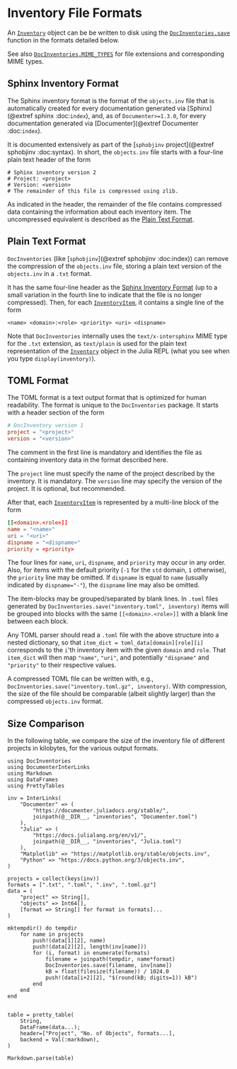 # Inventory File Formats

An [`Inventory`](@ref) object can be be written to disk using the [`DocInventories.save`](@ref) function in the formats detailed below.

See also [`DocInventories.MIME_TYPES`](@ref) for file extensions and corresponding MIME types.


## Sphinx Inventory Format

The Sphinx inventory format is the format of the `objects.inv` file that is automatically created for every documentation generated via [Sphinx](@extref sphinx :doc:`index`), and, as of `Documenter>=1.3.0`, for every documentation generated via [Documenter](@extref Documenter :doc:`index`).

It is documented extensively as part of the [`sphobjinv` project](@extref sphobjinv :doc:syntax). In short, the `objects.inv` file starts with a four-line plain text header of the form

```
# Sphinx inventory version 2
# Project: <project>
# Version: <version>
# The remainder of this file is compressed using zlib.
```

As indicated in the header, the remainder of the file contains compressed data containing the information about each inventory item. The uncompressed equivalent is described as the [Plain Text Format](@ref).

## Plain Text Format

`DocInventories` (like [`sphobjinv`](@extref sphobjinv :doc:index)) can remove the compression of the `objects.inv` file, storing a plain text version of the `objects.inv` in a `.txt` format.

It has the same four-line header as the [Sphinx Inventory Format](@ref) (up to a small variation in the fourth line to indicate that the file is no longer compressed). Then, for each [`InventoryItem`](@ref), it contains a single line of the form

```
<name> <domain>:<role> <priority> <uri> <dispname>
```

Note that `DocInventories` internally uses the `text/x-intersphinx` MIME type for the `.txt` extension, as `text/plain` is used for the plain text representation of the [`Inventory`](@ref) object in the Julia REPL (what you see when you type `display(inventory)`).


## TOML Format

The TOML format is a text output format that is optimized for human readability. The format is unique to the `DocInventories` package. It starts with a header section of the form

```toml
# DocInventory version 1
project = "<project>"
version = "<version>"
```

The comment in the first line is mandatory and identifies the file as containing inventory data in the format described here.

The `project` line must specify the name of the project described by the inventory. It is mandatory. The `version` line may specify the version of the project. It is optional, but recommended.

After that, each [`InventoryItem`](@ref) is represented by a multi-line block of the form

```toml
[[<domain>.<role>]]
name = "<name>"
uri = "<uri>"
dispname = "<dispname>"
priority = <priority>
```

The four lines for `name`, `uri`, `dispname`, and `priority` may occur in any order. Also, for items with the default priority (`-1` for the `std` domain, `1` otherwise), the `priority` line may be omitted. If `dispname` is equal to `name` (usually indicated by `dispname="-"`), the `dispname` line may also be omitted.

The item-blocks may be grouped/separated by blank lines. In `.toml` files generated by `DocInventories.save("inventory.toml", inventory)` items will be grouped into blocks with the same `[[<domain>.<role>]]` with a blank line between each block.

Any TOML parser should read a `.toml` file with the above structure into a nested dictionary, so that `item_dict = toml_data[domain][role][i]` corresponds to the `i`'th inventory item with the given `domain` and `role`. That `item_dict` will then map `"name"`, `"uri"`, and potentially `"dispname"` and `"priority"` to their respective values.

A compressed TOML file can be written with, e.g., `DocInventories.save("inventory.toml.gz", inventory)`. With compression, the size of the file should be comparable (albeit slightly larger) than the compressed `objects.inv` format.


## Size Comparison

In the following table, we compare the size of the inventory file of different projects in kilobytes, for the various output formats.

```@eval
using DocInventories
using DocumenterInterLinks
using Markdown
using DataFrames
using PrettyTables

inv = InterLinks(
    "Documenter" => (
        "https://documenter.juliadocs.org/stable/",
        joinpath(@__DIR__, "inventories", "Documenter.toml")
    ),
    "Julia" => (
        "https://docs.julialang.org/en/v1/",
        joinpath(@__DIR__, "inventories", "Julia.toml")
    ),
    "Matplotlib" => "https://matplotlib.org/stable/objects.inv",
    "Python" => "https://docs.python.org/3/objects.inv",
)

projects = collect(keys(inv))
formats = [".txt", ".toml", ".inv", ".toml.gz"]
data = (
    "project" => String[],
    "objects" => Int64[],
    [format => String[] for format in formats]...
)

mktempdir() do tempdir
    for name in projects
        push!(data[1][2], name)
        push!(data[2][2], length(inv[name]))
        for (i, format) in enumerate(formats)
            filename = joinpath(tempdir, name*format)
            DocInventories.save(filename, inv[name])
            kB = float(filesize(filename)) / 1024.0
            push!(data[i+2][2], "$(round(kB; digits=1)) kB")
        end
    end
end


table = pretty_table(
    String,
    DataFrame(data...);
    header=["Project", "No. of Objects", formats...],
    backend = Val(:markdown),
)

Markdown.parse(table)
```
